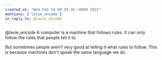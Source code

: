 ```yaml
---
created_at: "Wed Feb 24 00:30:36 +0000 2021"
mentions: ['lavie_encode']
in_reply_to: @lavie_encode
---
```


@lavie_encode A computer is a machine that follows rules. It can only follow the rules that people tell it to.

But sometimes people aren't very good at telling it what rules to follow.  This is because machines don't speak the same language we do.